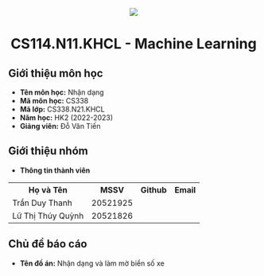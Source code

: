 <p align="center">
   <a href="https://www.uit.edu.vn/">
      <img src="https://i.imgur.com/WmMnSRt.png" border="none">
   </a>
</p>
<h1 align="center">
    CS114.N11.KHCL - Machine Learning
</h1>

<h2>
   Giới thiệu môn học   
</h2>

- **Tên môn học:** Nhận dạng
- **Mã môn học:** CS338
- **Mã lớp:** CS338.N21.KHCL
- **Năm học:** HK2 (2022-2023)
- **Giảng viên:** Đỗ Văn Tiến

<h2>
   Giới thiệu nhóm
</h2>

- **Thông tin thành viên** 

<table align="center">
      <tr>
       <th>Họ và Tên</th>
       <th>MSSV</th>
       <th>Github</th>
       <th>Email</th>
      </tr>
      <tr>
       <td>Trần Duy Thanh</td>
       <td>20521925</td>
      </tr>
      <tr>
       <td>Lữ Thị Thúy Quỳnh</td>
       <td>20521826</td>
      </tr>
</table>


<h2>
  Chủ đề báo cáo 
</h2>

- **Tên đồ án:** Nhận dạng và làm mờ biển số xe  
